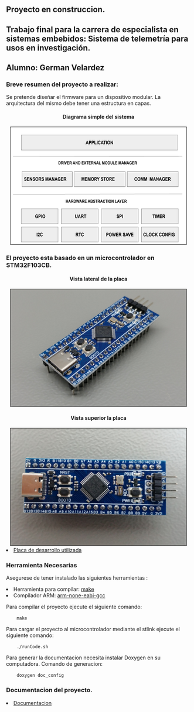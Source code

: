 ## Proyecto en construccion.

 


<h2>
    Trabajo final para la carrera de especialista en sistemas embebidos: 
    Sistema de telemetría para usos en investigación.
</h2>

## Alumno: German Velardez

### Breve resumen del proyecto a realizar:



<p>Se pretende diseñar el firmware para un dispositivo modular. La arquitectura del mismo debe tener una estructura en capas.
</p>


 <h4 align="center">Diagrama simple del sistema</h4>
 <div align="center" >
<img  src="img/diagrama.png" border="1px" 
     height="320px" width="480px"/>
</div>

### El proyecto esta basado en un microcontrolador en STM32F103CB.

 <h4 align="center">Vista lateral de la placa</h4>
 <div align="center" >
<img  src="img/STM32F103CB_1.jpg" border="1px" 
     height="320px" width="480px"/>
</div>

 <h4 align="center">Vista superior la placa</h4>
 <div align="center" >
<img  src="img/STM32F103CB_2.jpg" border="1px" 
     height="320px" width="480px"/>
</div>



 <lu>
    <li>
             <a HREF="https://stm32-base.org/boards/STM32F103C8T6-WeAct-Blue-Pill-Plus-Clone.html">Placa de desarrollo utilizada</a>
    </li> 
</lu>

### Herramienta Necesarias
Asegurese de tener instalado las siguientes herramientas :

<lu>
    <li>
      Herramienta para compilar: 
      <a HREF="https://www.gnu.org/software/make/">make</a>      
    </li> 
    <li>
       Compilador ARM:
      <a HREF="https://developer.arm.com/tools-and-software/open-source-software/developer-tools/gnu-toolchain/gnu-rm/downloads">arm-none-eabi-gcc</a> 
    </li> 
</lu>



Para compilar el proyecto ejecute el siguiente comando:
``` 
    make
```

Para cargar el proyecto al microcontrolador mediante el stlink ejecute el siguiente comando:
``` 
    ./runCode.sh
```

 
 
 Para generar la documentacion necesita instalar Doxygen en su computadora. Comando de generacion:
```
    doxygen doc_config
 ```
 ### Documentacion del proyecto.
 <lu>
    <li>
             <a HREF="https://germanvelardez2018.github.io/SIMO-STM32-framework/">Documentacion</a>
    </li> 
</lu>